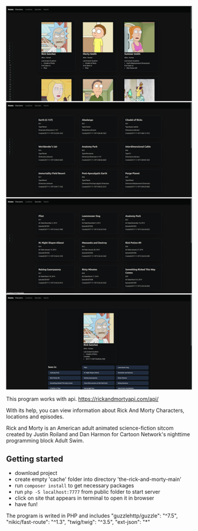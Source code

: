 <img src="prev0.png">
<img src="prev1.png">
<img src="prev2.png">
<img src="prev3.png">


This program works with api.
https://rickandmortyapi.com/api/

With its help, you can view information about Rick And Morty Characters, locations and episodes.

Rick and Morty is an American adult animated science-fiction sitcom created by Justin Roiland and Dan Harmon for Cartoon
Network's nighttime programming block Adult Swim.

## Getting started

- download project
- create empty 'cache' folder into directory 'the-rick-and-morty-main'
- run `composer install` to get necessary packages
- run `php -S localhost:7777` from public folder to start server
- click on site that appears in terminal to open it in browser
- have fun!

The program is writed in PHP and includes
"guzzlehttp/guzzle": "^7.5",
"nikic/fast-route": "^1.3",
"twig/twig": "^3.5",
"ext-json": "*"
